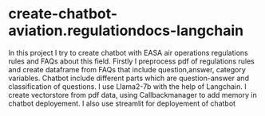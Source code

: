 # create-chatbot-aviation.regulationdocs-langchain
In this project I try to create chatbot with EASA air operations regulations rules and FAQs about this field. Firstly I preprocess pdf of regulations rules and create dataframe from FAQs that include question,answer, category variables.
Chatbot include different parts which are question-answer and classification of questions. I use Llama2-7b with the help of Langchain. I create vectorstore from pdf data, using Callbackmanager to add memory in chatbot deployement. I also use streamlit for deployement of chatbot
